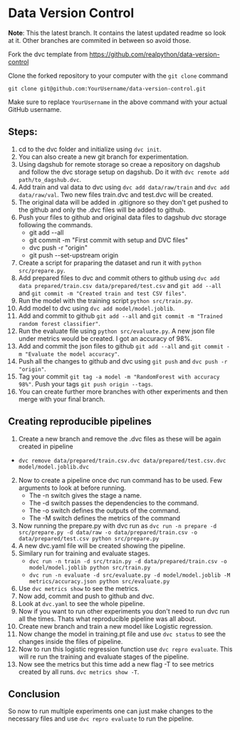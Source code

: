 # Data Version Control 

**Note**: This the latest branch. It contains the latest updated readme so look at it. Other branches are commited in between so avoid those. 

Fork the dvc template from https://github.com/realpython/data-version-control

Clone the forked repository to your computer with the `git clone` command

```console
git clone git@github.com:YourUsername/data-version-control.git
```

Make sure to replace `YourUsername` in the above command with your actual GitHub username.

## Steps:
1. cd to the dvc folder and initialize using `dvc init`.
2. You can also create a new git branch for experimentation.
3. Using dagshub for remote storage so creae a repository on dagshub and follow the dvc storage setup on dagshub. Do it with `dvc remote add path/to_dagshub.dvc`.
4. Add train and val data to dvc using `dvc add data/raw/train` and `dvc add data/raw/val`. Two new files train.dvc and test.dvc will be created.
5. The original data will be added in .gitignore so they don't get pushed to the github and only the .dvc files will be added to github.
6. Push your files to github and original data files to dagshub dvc storage following the commands.
    * git add --all
    * git commit -m "First commit with setup and DVC files"
    * dvc push -r "origin"
    * git push --set-upstream origin <branch name>
7. Create a script for praparing the dataset and run it with `python src/prepare.py`.
8. Add prepared files to dvc and commit others to github using `dvc add data prepared/train.csv data/prepared/test.csv` and `git add --all` and `git commit -m "Created train and test CSV files"`.
9. Run the model with the training script `python src/train.py`.
10. Add model to dvc using `dvc add model/model.joblib`.
11. Add and commit to github `git add --all` and `git commit -m "Trained random forest classifier"`.
12. Run the evaluate file using `python src/evaluate.py`. A new json file under metrics would be created. I got an accuracy of 98%.
13. Add and commit the json files to github `git add --all` and `git commit -m "Evaluate the model accuracy"`.
14. Push all the changes to github and dvc using `git push` and `dvc push -r "origin"`.
15. Tag your commit `git tag -a model -m "RandomForest with accuracy 98%"`. Push your tags `git push origin --tags`.
16. You can create further more branches with other experiments and then merge with your final branch.

## Creating reproducible pipelines
1. Create a new branch and remove the .dvc files as these will be again created in pipeline
 * `dvc remove data/prepared/train.csv.dvc data/prepared/test.csv.dvc model/model.joblib.dvc`
2. Now to create a pipeline once dvc run command has to be used. Few arguments to look at before running.
    * The -n switch gives the stage a name.
    * The -d switch passes the dependencies to the command.
    * The -o switch defines the outputs of the command.
    * The -M switch defines the metrics of the command
3. Now running the prepare.py with dvc run as `dvc run -n prepare -d src/prepare.py -d data/raw -o data/prepared/train.csv -o data/prepared/test.csv python src/prepare.py`
4. A new dvc.yaml file will be created showing the pipeline.
5. Similary run for training and evaluate stages.
    * `dvc run -n train -d src/train.py -d data/prepared/train.csv -o model/model.joblib python src/train.py`
    * `dvc run -n evaluate -d src/evaluate.py -d model/model.joblib -M metrics/accuracy.json python src/evaluate.py`
6. Use `dvc metrics show` to see the metrics.
7. Now add, commit and push to github and dvc.
8. Look at `dvc.yaml` to see the whole pipeline.
9. Now if you want to run other experiments you don't need to run dvc run all the times. Thats what reproducible pipeline was all about. 
10. Create new branch and train a new model like Logistic regression.
11. Now change the model in training.pt file and use `dvc status` to see the changes inside the files of pipeline.
12. Now to run this logistic regression function use `dvc repro evaluate`. This will re run the training and evaluate stages of the pipeline.
13. Now see the metrics but this time add a new flag -T to see metrics created by all runs. `dvc metrics show -T`.

## Conclusion

So now to run multiple experiments one can just make changes to the necessary files and use `dvc repro evaluate` to run the pipeline.
